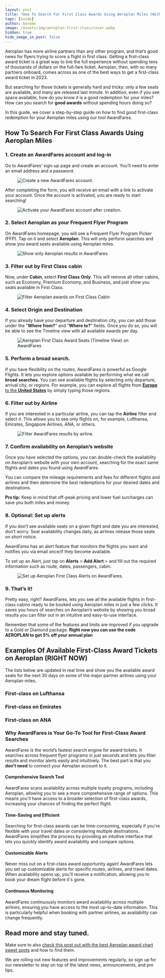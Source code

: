 ```yaml
---
layout: post
title: "How To Search For First Class Awards Using Aeroplan Miles (With Realtime Updates)"
tags: [Guide]
author: Germán
image: /assets/img/aeroplan-first-class/cover.webp
hidden: true
hide_image_in_post: false
---
```



Aeroplan has more airline partners than any other program, and that’s good news for flyers trying to score a flight in first class. Getting a first-class award ticket is a great way to live the full experience without spending tens of thousands of dollars on the full-fare ticket. Aeroplan, then, with so many partners onboard, comes across as one of the best ways to get a first-class award ticket in 2023.

But searching for those tickets is generally hard and tricky: only a few seats are available, and many are released last minute. In addition, even if you see space available, how do you know it is a good redemption for your miles? How can you search for **good awards** without spending hours doing so?

In this guide, we cover a step-by-step guide on how to find good first-class redemption for your Aeroplan miles using our tool AwardFares.



## How To Search For First Class Awards Using Aeroplan Miles


### 1. Create an AwardFares account and log-in

Go to AwardFares’ sign-up page and create an account. You’ll need to enter an email address and a password.

<figure>
<img src="/assets/img/aeroplan-first-class/1a-awardfares-signup.webp" alt="Create a new AwardFares account." />
</figure>

After completing the form, you will receive an email with a link to activate your account. Once the account is activated, you are ready to start searching!

<figure>
<img src="/assets/img/aeroplan-first-class/1b-awardfares-activate.webp" alt="Activate your AwardFares account after creation." />
</figure>




### 2. Select Aeroplan as your Frequent Flyer Program

On AwardFares homepage, you will see a Frequent Flyer Program Picker (FFP). Tap on it and select **Aeroplan**. This will only perform searches and show you award seats available using Aeroplan miles.

<figure>
<img src="/assets/img/aeroplan-first-class/2-select-ffp.gif" alt="Show only Aeroplan results in AwardFares" />
</figure>



### 3. Filter out by First Class cabin

Now, under **Cabin**, select **First Class** **Only**. This will remove all other cabins, such as Economy, Premium Economy, and Business, and just show you seats available in First Class.

<figure>
<img src="/assets/img/aeroplan-first-class/3-select-first-class-cabin.gif" alt="Filter Aeroplan awards on First Class Cabin" />
</figure>

### 4. Select Origin and Destination

If you already have your departure and destination city, you can add those under the "**Where from?**" and “**Where to?**" fields. Once you do so, you will be able to see the Timeline view with all available awards per day.

<figure>
<img src="/assets/img/aeroplan-first-class/4-timeline-view.webp" alt="Aeroplan First Class Award Seats (Timeline View) on AwardFares" />
</figure>

### 5. Perform a broad search.

If you have flexibility on the routes, AwardFares is powerful as Google Flights. It lets you explore options available by performing what we call **broad searches**. You can see available flights by selecting only departure, arrival city, or regions. For example, you can explore all flights from [**Europe** to the **United States**](https://awardfares.com/search?zone:Europe.country:US.;c:first;z:aeroplan) by simply typing those regions.


### 6. Filter out by Airline

If you are interested in a particular airline, you can tap the **Airline** filter and select it. This allows you to see only flights on, for example, Lufthansa, Emirates, Singapore Airlines, ANA, or others.

<figure>
<img src="/assets/img/aeroplan-first-class/6-select-airline.gif" alt="Filter AwardFares results by airline." />
</figure>


### 7. Confirm availability on Aeroplan’s website

Once you have selected the options, you can double-check the availability on Aeroplan’s website with your own account, searching for the exact same flights and dates you found using AwardFares.

You can compare the mileage requirements and fees for different flights and airlines and then determine the best redemptions for your desired dates and destinations.

**Pro tip:** Keep in mind that off-peak pricing and lower fuel surcharges can save you both miles and money.


### 8. Optional: Set up alerts

If you don’t see available seats on a given flight and date you are interested, don’t worry. Seat availability changes daily, as airlines release those seats on short notice. 

AwardFares has an alert feature that monitors the flights you want and notifies you via email once/if they become available.

To set up an Alert, just tap on **Alerts** > **Add Alert** > and fill out the required information such as route, dates, passengers, cabin.

<figure>
<img src="/assets/img/aeroplan-first-class/8-aeroplan-alerts.webp" alt="Set up Aeroplan First Class Alerts on AwardFares." />
</figure>


### 9. That’s it!

Pretty easy, right? AwardFares, lets you see all the available flights in first-class cabins ready to be booked using Aeroplan miles in just a few clicks. It saves you hours of searches on Aeroplan’s website by showing you broad results you can filter out in an intuitive and easy-to-use interface.

Remember that some of the features and limits are improved if you upgrade to a Gold or Diamond package. **Right now you can use the code AEROPLAN to get 5% off your annual plan**


## Examples Of Available First-Class Award Tickets on Aeroplan (RIGHT NOW)

The lists below are updated in real time and show you the available award seats for the next 30 days on some of the major partner airlines using your Aeroplan miles.


### First-class on Lufthansa

<canvas id="aeroplan-first-lh"></canvas>

### First-class on Emirates

<canvas id="aeroplan-first-ek"></canvas>

### First-class on ANA

<canvas id="aeroplan-first-nh"></canvas>

### Why AwardFares is Your Go-To Tool for First-Class Award Searches

AwardFares is the world’s fastest search engine for award tickets. It searches across frequent flyer programs in just seconds and lets you filter results and monitor alerts easily and intuitively. The best part is that you **don’t need** to connect your Aeroplan account to it.


#### Comprehensive Search Tool

AwardFares scans availability across multiple loyalty programs, including Aeroplan, allowing you to see a more comprehensive range of options. This means you'll have access to a broader selection of first-class awards, increasing your chances of finding the perfect flight.



#### Time-Saving and Efficient

Searching for first-class awards can be time-consuming, especially if you're flexible with your travel dates or considering multiple destinations. AwardFares simplifies the process by providing an intuitive interface that lets you quickly identify award availability and compare options.



#### Customizable Alerts

Never miss out on a first-class award opportunity again! AwardFares lets you set up customizable alerts for specific routes, airlines, and travel dates. When availability opens up, you'll receive a notification, allowing you to book your dream flight before it's gone.



#### Continuous Monitoring

AwardFares continuously monitors award availability across multiple airlines, ensuring you have access to the most up-to-date information. This is particularly helpful when booking with partner airlines, as availability can change frequently.


## Read more and stay tuned.

Make sure to also [check this post out with the best Aeroplan award chart sweet spots](https://blog.awardfares.com/aeroplan-guide/) and how to find them.

We are rolling out new features and improvements regularly, so sign up for our newsletter to stay on top of the latest news, announcements, and pro tips.

<!-- ChartJS -->
<script src="https://cdnjs.cloudflare.com/ajax/libs/Chart.js/4.3.0/chart.umd.min.js" integrity="sha512-TJ7U6JRJx5IpyvvO9atNnBzwJIoZDaQnQhb0Wmw32Rj5BQHAmJG16WzaJbDns2Wk5VG6gMt4MytZApZG47rCdg==" crossorigin="anonymous" referrerpolicy="no-referrer"></script>

<script>
  createStatsChart('aeroplan-first-lh');
  createStatsChart('aeroplan-first-ek');
  createStatsChart('aeroplan-first-nh');
  function createStatsChart(chart) {
    var endpoint = window.location.hostname == 'localhost' ? 'http://localhost:3000' :'https://awardfares.com';
    fetch(endpoint + '/api/stats/' + chart + '.json').then(resp => {
      resp.json().then(data => {
        new Chart(document.getElementById(chart), {
          type: 'bar',
          data: {
            labels: data.map(row => row.route),
            datasets: [
              {
                label: 'Award seats available per route',
                data: data.map(row => row.total)
              }
            ]
          },
          options: {
            indexAxis: 'y',
          }
        });
      });
    });
  }
</script>

